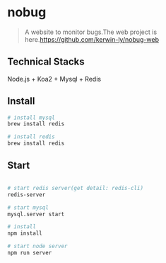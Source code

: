 # nobug
>A website to monitor bugs.The web project is here.https://github.com/kerwin-ly/nobug-web

## Technical Stacks
Node.js + Koa2 + Mysql + Redis

## Install
```bash
# install mysql
brew install redis

# install redis
brew install redis
```

## Start
```bash

# start redis server(get detail: redis-cli)
redis-server

# start mysql
mysql.server start

# install
npm install

# start node server
npm run server

```
